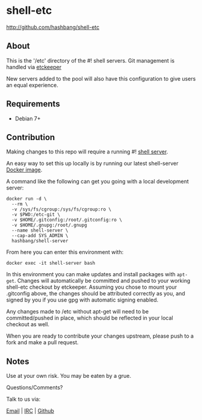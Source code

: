 # shell-etc #

<http://github.com/hashbang/shell-etc>

## About ##

This is the '/etc' directory of the #! shell servers.
Git management is handled via [etckeeper](http://etckeeper.branchable.com/)

New servers added to the pool will also have this configuration to give users an equal experience.

## Requirements ##

  * Debian 7+

## Contribution ##

Making changes to this repo will require a running #! [shell server](https://github.com/hashbang/shell-server).

An easy way to set this up locally is by running our latest shell-server 
[Docker image](https://hub.docker.com/r/hashbang/shell-server/).

A command like the following can get you going with a local development server:

```
docker run -d \
  --rm \
  -v /sys/fs/cgroup:/sys/fs/cgroup:ro \
  -v $PWD:/etc-git \
  -v $HOME/.gitconfig:/root/.gitconfig:ro \
  -v $HOME/.gnupg:/root/.gnupg
  --name shell-server \
  --cap-add SYS_ADMIN \
  hashbang/shell-server
```

From here you can enter this environment with:

```
docker exec -it shell-server bash
```

In this environment you can make updates and install packages with ```apt-get```.
Changes will automatically be committed and pushed to your working shell-etc
checkout by etckeeper. Assuming you chose to mount your .gitconfig above, the
changes should be attributed correctly as you, and signed by you if you use gpg
with automatic signing enabled.

Any changes made to /etc without apt-get will need to be committed/pushed in
place, which should be reflected in your local checkout as well.

When you are ready to contribute your changes upstream, please push to a fork
and make a pull request.

## Notes ##

  Use at your own risk. You may be eaten by a grue.

  Questions/Comments?

  Talk to us via:

  [Email](mailto://team@hashbang.sh) |
  [IRC](ircs://irc.hashbang.sh:6697/#!) |
  [Github](http://github.com/hashbang/)
